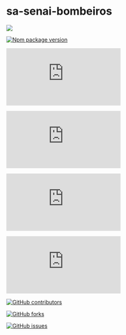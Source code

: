 # sa-senai-bombeiros

<img src="https://img.shields.io/static/v1?label=Blog&message=Rocketseat&color=7159c1&style=for-the-badge&logo=ghost"/>

[![Npm package version](https://badgen.net/npm/v/express)](https://npmjs.com/package/express)

[![Npm package license](https://badgen.net/npm/llicense/discord.js)](https://npmjs.com/package/discord.js)

[![GitHub license](https://badgen.net/github/license/Naereen/Strapdown.js)](https://github.com/Naereen/StrapDown.js/blob/master/LICENSE)

[![GitHub branches](https://badgen.net/github/branches/Naereen/Strapdown.js)](https://github.com/Naereen/Strapdown.js/)

[![GitHub stars](https://badgen.net/github/stars/Naereen/Strapdown.js)](https://GitHub.com/Naereen/StrapDown.js/stargazers/)

[![GitHub contributors](https://img.shields.io/github/contributors/Naereen/badges.svg)](https://GitHub.com/Naereen/badges/graphs/contributors/)

[![GitHub forks](https://badgen.net/github/forks/Naereen/Strapdown.js/)](https://GitHub.com/Naereen/StrapDown.js/network/)

[![GitHub issues](https://img.shields.io/github/issues/Naereen/StrapDown.js.svg)](https://GitHub.com/Naereen/StrapDown.js/issues/)
